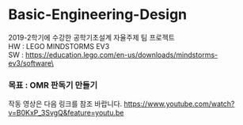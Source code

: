 # Basic-Engineering-Design
2019-2학기에 수강한 공학기초설계 자율주제 팀 프로젝트\
HW : LEGO MINDSTORMS EV3\
SW : https://education.lego.com/en-us/downloads/mindstorms-ev3/software\

### 목표 : OMR 판독기 만들기
작동 영상은 다음 링크를 참조 바랍니다. https://www.youtube.com/watch?v=B0KxP_3SvgQ&feature=youtu.be
